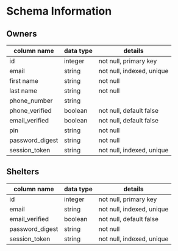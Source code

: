 # Schema Information

## Owners
column name     |  data type     |  details
----------------|----------------|-----------------------
id              | integer        | not null, primary key
email           | string         | not null, indexed, unique
first name      | string         | not null
last name       | string         | not null
phone_number    | string         |
phone_verified  | boolean        | not null, default false
email_verified  | boolean        | not null, default false
pin             | string         | not null
password_digest | string         | not null
session_token   | string         | not null, indexed, unique

## Shelters
column name     |  data type     |  details
----------------|----------------|-----------------------
id              | integer        | not null, primary key
email           | string         | not null, indexed, unique
email_verified  | boolean        | not null, default false
password_digest | string         | not null
session_token   | string         | not null, indexed, unique
